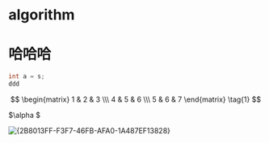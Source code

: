 # algorithm #
# 哈哈哈 #
```c++
int a = s;
ddd
```

$$
\begin{matrix}
 1 & 2 & 3 \\\
 4 & 5 & 6 \\\
 5 & 6 & 7
\end{matrix} \tag{1}
$$

$\alpha $

![{2B8013FF-F3F7-46FB-AFA0-1A487EF13828}](C:\Users\user\AppData\Local\Packages\MicrosoftWindows.Client.CBS_cw5n1h2txyewy\TempState\ScreenClip\{2B8013FF-F3F7-46FB-AFA0-1A487EF13828}.png)